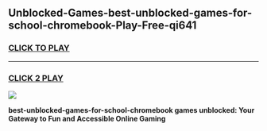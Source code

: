 
## Unblocked-Games-best-unblocked-games-for-school-chromebook-Play-Free-qi641
<h3>
<a href="https://premium76.site?title=best-unblocked-games-for-school-chromebook&ref=17A">CLICK TO PLAY</a></h3>
<hr>

<h3>
<a href="https://premium76.site?title=best-unblocked-games-for-school-chromebook&ref=17A">CLICK 2 PLAY</a>
  
</h3>

<a href="https://premium76.site?title=best-unblocked-games-for-school-chromebook&ref=17A"><img src="https://clearcache.store/games.png"></a>


**best-unblocked-games-for-school-chromebook games unblocked: Your Gateway to Fun and Accessible Online Gaming**
